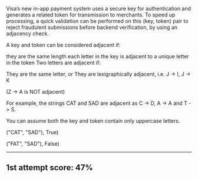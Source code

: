 Visa’s new in-app payment system uses a secure key for authentication and generates a related token for transmission to merchants. To speed up processing, a quick validation can be performed on this (key, token) pair to reject fraudulent submissions before backend verification, by using an adjacency check.

A key and token can be considered adjacent if:

they are the same length each letter in the key is adjacent to a unique letter in the token Two letters are adjacent if:

They are the same letter, or They are lexigraphically adjacent, i.e. J -> I, J -> K

(Z -> A is NOT adjacent)

For example, the strings CAT and SAD are adjacent as C -> D, A -> A and T -> S.

You can assume both the key and token contain only uppercase letters.

("CAT", "SAD"), True)

("FAT", "SAD"), False)

-----

## 1st attempt score: 47%
